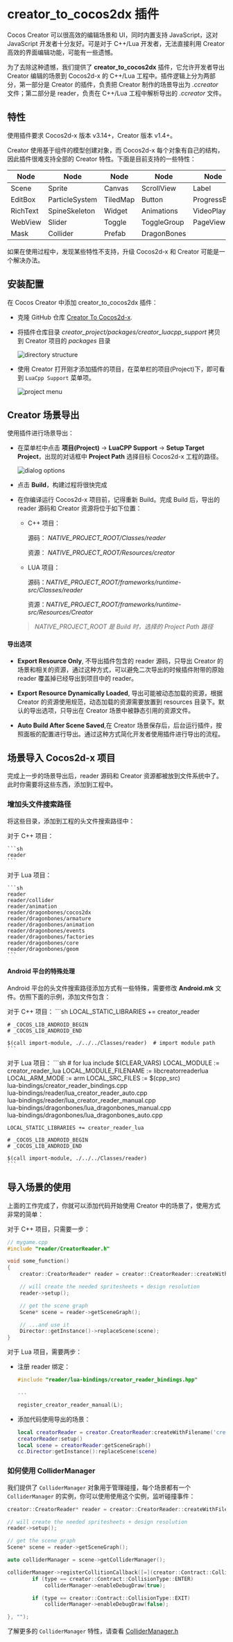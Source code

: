 # creator_to_cocos2dx 插件

Cocos Creator 可以很高效的编辑场景和 UI，同时内置支持 JavaScript，这对 JavaScript 开发者十分友好。可是对于 C++/Lua 开发者，无法直接利用 Creator 高效的界面编辑功能，可能有一些遗憾。

为了去除这种遗憾，我们提供了 __creator_to_cocos2dx__ 插件，它允许开发者导出 Creator 编辑的场景到 Cocos2d-x 的 C++/Lua 工程中。插件逻辑上分为两部分，第一部分是 Creator 的插件，负责把 Creator 制作的场景导出为 _.ccreator_ 文件；第二部分是 reader，负责在 C++/Lua 工程中解析导出的 _.ccreator_ 文件。

## 特性

使用插件要求 Cocos2d-x 版本 v3.14+，Creator 版本 v1.4+。

Creator 使用基于组件的模型创建对象，而 Cocos2d-x 每个对象有自己的结构，因此插件很难支持全部的 Creator 特性。下面是目前支持的一些特性：

Node | Node | Node | Node | Node
--- | --- | --- | --- | ---
Scene | Sprite | Canvas | ScrollView | Label
EditBox | ParticleSystem | TiledMap | Button | ProgressBar
RichText | SpineSkeleton | Widget | Animations | VideoPlayer
WebView | Slider | Toggle | ToggleGroup | PageView
Mask | Collider | Prefab | DragonBones

如果在使用过程中，发现某些特性不支持，升级 Cocos2d-x 和 Creator 可能是一个解决办法。

## 安装配置

在 Cocos Creator 中添加 creator_to_cocos2dx 插件：

* 克隆 GitHub 仓库 [Creator To Cocos2d-x](https://github.com/cocos2d/creator_to_cocos2dx).
* 将插件仓库目录 _creator_project/packages/creator_luacpp_support_ 拷贝到 Creator 项目的 _packages_ 目录

    ![](../../en/editors_and_tools/creator_to_cocos2dx-img/folder_structure.png "directory structure")

* 使用 Creator 打开刚才添加插件的项目，在菜单栏的项目(Project)下，即可看到 `LuaCpp Support` 菜单项。

    ![](../../en/editors_and_tools/creator_to_cocos2dx-img/project_menu.png "project menu")

## Creator 场景导出

使用插件进行场景导出：

* 在菜单栏中点击 __项目(Project)__ -> __LuaCPP Support__ -> __Setup Target Project__，出现的对话框中 __Project Path__ 选择目标 Cocos2d-x 工程的路径。

    ![](../../en/editors_and_tools/creator_to_cocos2dx-img/dialog_options.png "dialog options")

* 点击 __Build__，构建过程将很快完成

* 在你编译运行 Cocos2d-x 项目前，记得重新 Build。完成 Build 后，导出的 reader 源码和 Creator 资源将位于如下位置：

  * C++ 项目：

    源码： _NATIVE_PROJECT_ROOT/Classes/reader_

    资源： _NATIVE_PROJECT_ROOT/Resources/creator_

  * LUA 项目：

    源码：_NATIVE_PROJECT_ROOT/frameworks/runtime-src/Classes/reader_

    资源：_NATIVE_PROJECT_ROOT/frameworks/runtime-src/Resources/Creator_

  > _NATIVE_PROJECT_ROOT 是 Build 时，选择的 Project Path 路径_

#### 导出选项

* __Export Resource Only__, 不导出插件包含的 reader 源码，只导出 Creator 的场景和相关的资源，通过这种方式，可以避免二次导出的时候插件附带的原始 reader 覆盖掉已经导出到项目中的 reader。 

* __Export Resource Dynamically Loaded__, 导出可能被动态加载的资源，根据 Creator 的资源使用规范，动态加载的资源需要放置到 resources 目录下。默认的导出选项，只导出在 Creator 场景中被静态引用的资源文件。

* __Auto Build After Scene Saved__,在 Creator 场景保存后，后台运行插件，按照面板的配置进行导出。通过这种方式简化开发者使用插件进行导出的流程。

## 场景导入 Cocos2d-x 项目

完成上一步的场景导出后，reader 源码和 Creator 资源都被放到文件系统中了。此时你需要将这些东西，添加到工程中。

### 增加头文件搜索路径

将这些目录，添加到工程的头文件搜索路径中：

  对于 C++ 项目：

    ```sh
    reader
    ```

  对于 Lua 项目：

    ```sh
    reader
    reader/collider
    reader/animation
    reader/dragonbones/cocos2dx
    reader/dragonbones/armature
    reader/dragonbones/animation
    reader/dragonbones/events
    reader/dragonbones/factories
    reader/dragonbones/core
    reader/dragonbones/geom
    ```

#### Android 平台的特殊处理

Android 平台的头文件搜索路径添加方式有一些特殊，需要修改 __Android.mk__ 文件。仿照下面的示例，添加文件包含：

  对于 C++ 项目：
    ```sh
    LOCAL_STATIC_LIBRARIES += creator_reader

    # _COCOS_LIB_ANDROID_BEGIN
    # _COCOS_LIB_ANDROID_END

    $(call import-module, ./../../Classes/reader)  # import module path
    ```

  对于 Lua 项目：
    ```sh
    # for lua
    include $(CLEAR_VARS)
    LOCAL_MODULE := creator_reader_lua
    LOCAL_MODULE_FILENAME := libcreatorreaderlua
    LOCAL_ARM_MODE := arm
    LOCAL_SRC_FILES := $(cpp_src) \
    lua-bindings/creator_reader_bindings.cpp \
    lua-bindings/reader/lua_creator_reader_auto.cpp \
    lua-bindings/reader/lua_creator_reader_manual.cpp \
    lua-bindings/dragonbones/lua_dragonbones_manual.cpp \
    lua-bindings/dragonbones/lua_dragonbones_auto.cpp

    LOCAL_STATIC_LIBRARIES += creator_reader_lua

    # _COCOS_LIB_ANDROID_BEGIN
    # _COCOS_LIB_ANDROID_END

    $(call import-module, ./../../Classes/reader)
    ```

## 导入场景的使用

上面的工作完成了，你就可以添加代码开始使用 Creator 中的场景了，使用方式非常的简单：

对于 C++ 项目，只需要一步：

```cpp
// mygame.cpp
#include "reader/CreatorReader.h"

void some_function()
{
    creator::CreatorReader* reader = creator::CreatorReader::createWithFilename("creator/CreatorSprites.ccreator");

    // will create the needed spritesheets + design resolution
    reader->setup();

    // get the scene graph
    Scene* scene = reader->getSceneGraph();

    // ...and use it
    Director::getInstance()->replaceScene(scene);
}
```

对于 Lua 项目，需要两步：

* 注册 reader 绑定：

    ```cpp
    #include "reader/lua-bindings/creator_reader_bindings.hpp"

    ...

    register_creator_reader_manual(L);
    ```

* 添加代码使用导出的场景：

    ```lua
    local creatorReader = creator.CreatorReader:createWithFilename('creator/CreatorSprites.ccreator')
    creatorReader:setup()
    local scene = creatorReader:getSceneGraph()
    cc.Director:getInstance():replaceScene(scene)
    ```

### 如何使用 ColliderManager

我们提供了 `ColliderManager` 对象用于管理碰撞，每个场景都有一个 `ColliderManager` 的实例，你可以使用使用这个实例，监听碰撞事件：

```c++
creator::CreatorReader* reader = creator::CreatorReader::createWithFilename("creator/CreatorSprites.ccreator");

// will create the needed spritesheets + design resolution
reader->setup();

// get the scene graph
Scene* scene = reader->getSceneGraph();

auto colliderManager = scene->getColliderManager();

colliderManager->registerCollitionCallback([=](creator::Contract::CollisionType type, creator::Collider* collider1, creator::Collider* collider2) {
        if (type == creator::Contract::CollisionType::ENTER)
            colliderManager->enableDebugDraw(true);

        if (type == creator::Contract::CollisionType::EXIT)
            colliderManager->enableDebugDraw(false);

}, "");
```

了解更多的 `ColliderManager` 特性，请查看 [ColliderManager.h](https://github.com/cocos2d/creator_to_cocos2dx/tree/master/creator_project/packages/creator-luacpp-support/reader/collider/ColliderManager.h)
